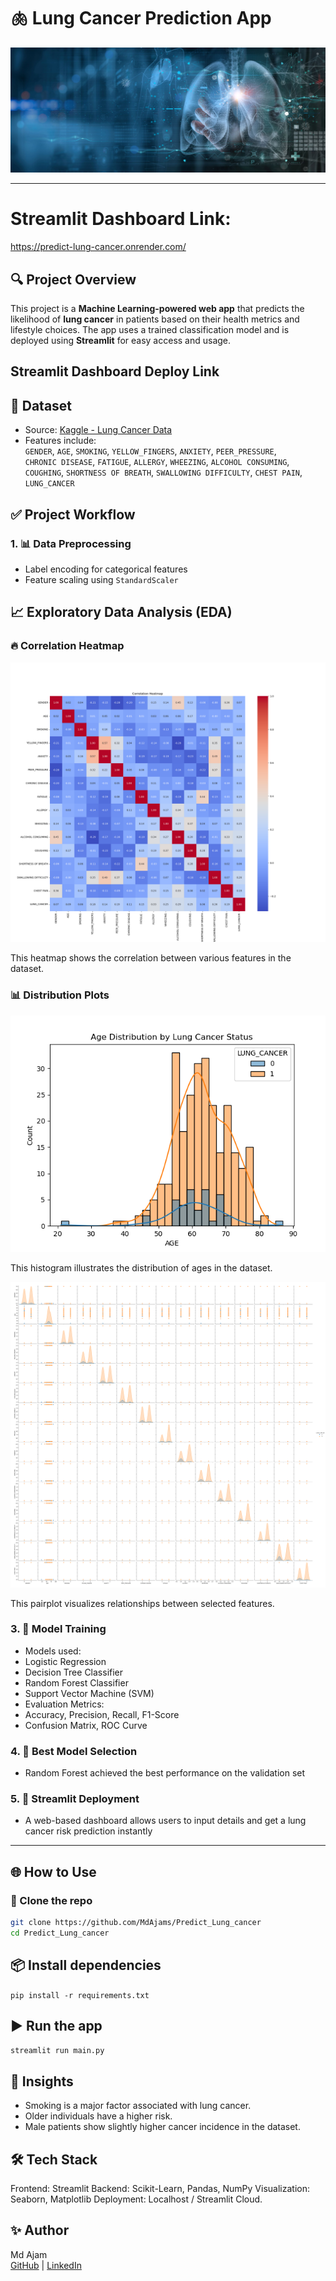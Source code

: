 # 🫁 Lung Cancer Prediction App

![ 🫁 Lung Cancer Prediction](images/Lungs.jpg)

---
# Streamlit Dashboard Link: 
https://predict-lung-cancer.onrender.com/

## 🔍 Project Overview

This project is a **Machine Learning-powered web app** that predicts the likelihood of **lung cancer** in patients based on their health metrics and lifestyle choices. The app uses a trained classification model and is deployed using **Streamlit** for easy access and usage.
## Streamlit Dashboard Deploy Link 

## 📂 Dataset

- Source: [Kaggle - Lung Cancer Data](https://www.kaggle.com/datasets/iamtanmayshukla/lung-cancer-data)
- Features include:  
  `GENDER`, `AGE`, `SMOKING`, `YELLOW_FINGERS`, `ANXIETY`, `PEER_PRESSURE`,  
  `CHRONIC DISEASE`, `FATIGUE`, `ALLERGY`, `WHEEZING`, `ALCOHOL CONSUMING`,  
  `COUGHING`, `SHORTNESS OF BREATH`, `SWALLOWING DIFFICULTY`, `CHEST PAIN`, `LUNG_CANCER`

## ✅ Project Workflow

### 1. 📊 Data Preprocessing
- Label encoding for categorical features
- Feature scaling using `StandardScaler`

## 📈 Exploratory Data Analysis (EDA)

### 🔥 Correlation Heatmap

![Correlation Heatmap](images/correlation_heatmap.png)

This heatmap shows the correlation between various features in the dataset.

### 📊 Distribution Plots

![Age Distribution](images/age_distribution_lung_cancer.png)

This histogram illustrates the distribution of ages in the dataset.

![Pairplot](images/pairplot_lung_cancer.png)

This pairplot visualizes relationships between selected features.



### 3. 🤖 Model Training
- Models used:
- Logistic Regression
- Decision Tree Classifier
- Random Forest Classifier
- Support Vector Machine (SVM)
- Evaluation Metrics:
- Accuracy, Precision, Recall, F1-Score
- Confusion Matrix, ROC Curve

### 4. 🧠 Best Model Selection
- Random Forest achieved the best performance on the validation set

### 5. 🚀 Streamlit Deployment
- A web-based dashboard allows users to input details and get a lung cancer risk prediction instantly

---

## 🌐 How to Use

### 🔧 Clone the repo
```bash
git clone https://github.com/MdAjams/Predict_Lung_cancer
cd Predict_Lung_cancer

```

## 📦 Install dependencies
```pip install -r requirements.txt```

## ▶️ Run the app
```streamlit run main.py```

## 🧠 Insights
- Smoking is a major factor associated with lung cancer.
- Older individuals have a higher risk.
- Male patients show slightly higher cancer incidence in the dataset.


## 🛠️ Tech Stack
Frontend: Streamlit
Backend: Scikit-Learn, Pandas, NumPy
Visualization: Seaborn, Matplotlib
Deployment: Localhost / Streamlit Cloud.

## ✨ **Author**  
Md Ajam  
[GitHub](https://github.com/MdAjams) | [LinkedIn](https://www.linkedin.com/in/mdajam/)




